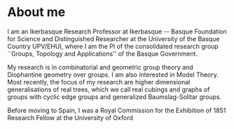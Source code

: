 About me
======
I am an Ikerbasque Research Professor at Ikerbasque -- Basque Foundation for Science and Distinguished Researcher at the University of the Basque Country UPV/EHUI, where I am the PI of the consolidated research group ``Groups, Topology and Applications'' of the Basque Government.
						
My research is in combinatorial and geometric group theory and Diophantine geometry over groups. I am also interested in Model Theory. Most recently, the focus of my research are higher dimensional generalisations of real trees, which we call real cubings and graphs of groups with cyclic edge groups and generalized Baumslag-Solitar groups.
						
Before moving to Spain, I was a Royal Commission for the Exhibition of 1851 Research Fellow at the University of Oxford
					
